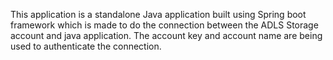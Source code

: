 This application is a standalone Java application built using Spring boot framework which is made to do the connection between the ADLS Storage account
and java application.
The account key and account name are being used to authenticate the connection. 
